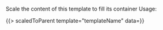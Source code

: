 Scale the content of this template to fill its container
Usage:

{{> scaledToParent template="templateName" data=<data context>}}
